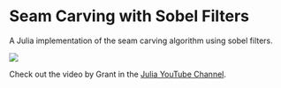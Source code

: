 # Seam Carving with Sobel Filters

A Julia implementation of the seam carving algorithm using sobel filters.

![](preview.gif)

Check out the video by Grant in the [Julia YouTube Channel](https://www.youtube.com/user/JuliaLanguage).
